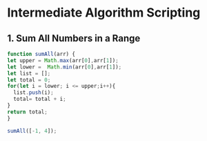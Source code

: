 # Intermediate Algorithm Scripting
## 1. Sum All Numbers in a Range
```js
function sumAll(arr) {
let upper = Math.max(arr[0],arr[1]);
let lower =  Math.min(arr[0],arr[1]);
let list = [];
let total = 0;
for(let i = lower; i <= upper;i++){
  list.push(i);
  total= total + i;
}
return total;
}

sumAll([-1, 4]);
```
